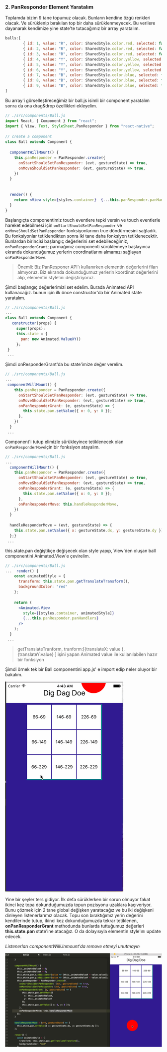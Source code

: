 ### 2. PanResponder Element Yaratalım

Toplamda bizim 9 tane topumuz olacak. Bunların kendine özgü renkleri olacak. Ve sürüklenip bırakılan top bir daha sürüklenmeyecek. Bu verilere dayanarak kendimize yine state'te tutacağımız bir array yaratalım.

```js
balls:[
        { id: 1, value: "R", color: SharedStyle.color.red, selected: false },
        { id: 2, value: "R", color: SharedStyle.color.red, selected: false },
        { id: 3, value: "R", color: SharedStyle.color.red, selected: false },
        { id: 4, value: "Y", color: SharedStyle.color.yellow, selected: false },
        { id: 5, value: "Y", color: SharedStyle.color.yellow, selected: false },
        { id: 6, value: "Y", color: SharedStyle.color.yellow, selected: false },
        { id: 7, value: "B", color: SharedStyle.color.blue, selected: false },
        { id: 8, value: "B", color: SharedStyle.color.blue, selected: false },
        { id: 9, value: "B", color: SharedStyle.color.blue, selected: false }
]
```

Bu array'i görselleştireceğimiz bir ball.js isimli bir component yaratalım sonra da ona drag&drop özellikleri ekleyelim.

```jsx
// ./src/components/Ball.js
import React, { Component } from "react";
import { View, Text, StyleSheet,PanResponder } from "react-native";

// create a component
class Ball extends Component {

  componentWillMount() {
    this.panResponder = PanResponder.create({
      onStartShouldSetPanResponder: (evt, gestureState) => true,
      onMoveShouldSetPanResponder: (evt, gestureState) => true,
    })
  }


  render() {
    return <View style={styles.container}  {...this.panResponder.panHandlers}/>;
  }
}
```

Başlangıçta componentimiz touch eventlere tepki versin ve touch eventlerle hareket edebilmesi için `onStartShouldSetPanResponder` ve `onMoveShouldSetPanResponder` fonksiyonlarının true döndürmesini sağladık. Bu fonksiyonlar tetiklendikten sonra iki tane daha fonksiyon tetiklenecektir. Bunlardan birincisi başlangıç değerlerini set edebileceğimiz, `onPanResponderGrant`;  parmağımız componenti sürüklemeye başlayınca ekranda dokunduğumuz yerlerin coordinatlarını almamızı sağlayan `onPanResponderMove`.

> Önemli: Biz PanResponer API'ı kullanırken elementin değerlerini filan almıyoruz. Biz ekranda dokunduğumuz yerlerin koordinat değerlerini alıp, elementin style'ını değiştiriyoruz.

Şimdi başlangıç değerlerimizi set edelim. Burada Animated API kullanacağız. bunun için ilk önce constructor'da  bir Animated state yaratalım.

```jsx
// ./src/components/Ball.js
...
class Ball extends Component {
   constructor(props) {
     super(props);
     this.state = {
       pan: new Animated.ValueXY()
     };
 } 
 ...
```

Şimdi onResponderGrant'da bu state'imize değer verelim.

```jsx
// ./src/components/Ball.js
...
 componentWillMount() {
    this.panResponder = PanResponder.create({
      onStartShouldSetPanResponder: (evt, gestureState) => true,
      onMoveShouldSetPanResponder: (evt, gestureState) => true,
      onPanResponderGrant: (e, gestureState) => {
        this.state.pan.setValue({ x: 0, y: 0 });
      },
    })
  }
 ...
```

Component'i tutup elimizle sürükleyince tetiklenecek olan `onPanResponderMove`için bir fonksiyon atayalım.

```jsx
// ./src/components/Ball.js
...
  componentWillMount() {
    this.panResponder = PanResponder.create({
      onStartShouldSetPanResponder: (evt, gestureState) => true,
      onMoveShouldSetPanResponder: (evt, gestureState) => true,
      onPanResponderGrant: (e, gestureState) => {
        this.state.pan.setValue({ x: 0, y: 0 });
      },
      onPanResponderMove: this.handleResponderMove,
    })
  }

  handleResponderMove = (evt, gestureState) => {
    this.state.pan.setValue({ x: gestureState.dx, y: gestureState.dy });
  };}
 ...
```

this.state.pan değiştikçe değişecek olan style yapıp, View'den oluşan ball componentini Animated.View'e çevirelim.

```jsx
// ./src/components/Ball.js
...  render() {
    const animatedStyle = {
      transform: this.state.pan.getTranslateTransform(),
      backgroundColor: "red"
    };

    return (
      <Animated.View
        style={[styles.container, animatedStyle]}
        {...this.panResponder.panHandlers}
      />
    );
  }
 ...
```

> getTranslateTranform, tranform:\[{translateX: value }, {translateY:value}  \] işini yapan Animated value ile kullanılabilen hazır bir fonksiyon

Şimdi örnek tek bir Ball componentini app.js' e import edip neler oluyor bir bakalım.

![](/assets/digdagdoe2.gif)

Yine bir şeyler ters gidiyor. İlk defa sürüklerken bir sorun olmuyor fakat ikinci kez topa dokunduğumuzda topun pozisyonu uzaklara kaçıveriyor. Bunu çözmek için 2 tane global değişken yaratacağız ve bu iki değişkeni dinleyen listenerlarımız olacak. Topu son bıraktığımız yerin değerini kendilerinde tutup,  ikinci kez dokunduğumuzda tekrar tetiklenen, **onPanResponderGrant** methodunda bunlarda tuttuğumuz değerleri **this.state.pan** state'ine atacağız. O da dolayısıyla elementin style'ını update edecek.

_Listenerları componentWillUnmount'da remove etmeyi unutmayın_

![](/assets/digdagdoe3.gif)

